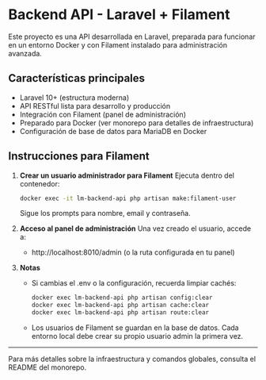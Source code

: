 # Backend API - Laravel + Filament

Este proyecto es una API desarrollada en Laravel, preparada para funcionar en un entorno Docker y con Filament instalado para administración avanzada.

## Características principales

- Laravel 10+ (estructura moderna)
- API RESTful lista para desarrollo y producción
- Integración con Filament (panel de administración)
- Preparado para Docker (ver monorepo para detalles de infraestructura)
- Configuración de base de datos para MariaDB en Docker

## Instrucciones para Filament

1. **Crear un usuario administrador para Filament**
   Ejecuta dentro del contenedor:
   ```sh
   docker exec -it lm-backend-api php artisan make:filament-user
   ```
   Sigue los prompts para nombre, email y contraseña.

1. **Acceso al panel de administración**
   Una vez creado el usuario, accede a:
   - http://localhost:8010/admin
   (o la ruta configurada en tu panel)

1. **Notas**
   - Si cambias el .env o la configuración, recuerda limpiar cachés:
     ```sh
     docker exec lm-backend-api php artisan config:clear
     docker exec lm-backend-api php artisan cache:clear
     docker exec lm-backend-api php artisan route:clear
     ```
   - Los usuarios de Filament se guardan en la base de datos. Cada entorno local debe crear su propio usuario admin la primera vez.

---

Para más detalles sobre la infraestructura y comandos globales, consulta el README del monorepo.
